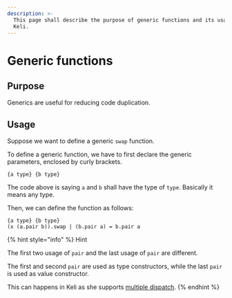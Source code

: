 ```yaml
---
description: >-
  This page shall describe the purpose of generic functions and its usage in
  Keli.
---
```


# Generic functions

## Purpose

Generics are useful for reducing code duplication. 

## Usage

Suppose we want to define a generic `swap` function. 

To define a generic function, we have to first declare the generic parameters, enclosed by curly brackets.

```text
{a type} {b type}
```

The code above is saying `a` and `b` shall have the type of `type`. Basically it means any type.

Then, we can define the function as follows:

```text
{a type} {b type}
(x (a.pair b)).swap | (b.pair a) = b.pair a
```

{% hint style="info" %}
Hint

The first two usage of `pair` and the last usage of `pair` are different.

The first and second `pair` are used as type constructors, while the last `pair` is used as value constructor.

This can happens in Keli as she supports [multiple dispatch](multiple-dispatch.md).
{% endhint %}



